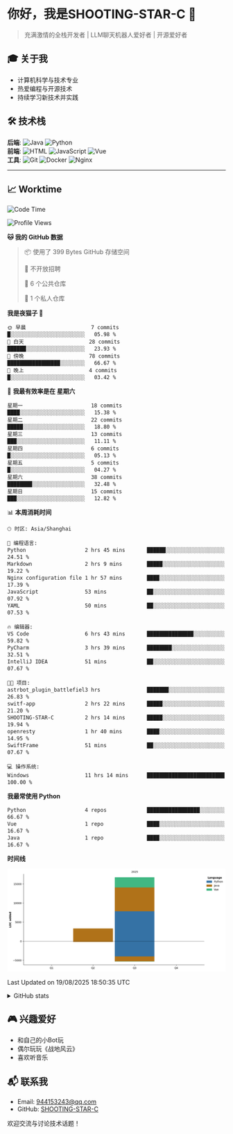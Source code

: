 # 你好，我是SHOOTING-STAR-C 👋 
> 充满激情的全栈开发者 | LLM聊天机器人爱好者 | 开源爱好者 

## 🎓 关于我
- 计算机科学与技术专业
- 热爱编程与开源技术
- 持续学习新技术并实践

## 🛠️ 技术栈
**后端**: ![Java](https://img.shields.io/badge/Java-熟练-blue) ![Python](https://img.shields.io/badge/Python-掌握-green)  
**前端**: ![HTML](https://img.shields.io/badge/HTML-熟练-blue) ![JavaScript](https://img.shields.io/badge/JavaScript-熟练-blue) ![Vue](https://img.shields.io/badge/Vue.js-熟练-blue)  
**工具**: ![Git](https://img.shields.io/badge/Git-熟练-blue) ![Docker](https://img.shields.io/badge/Docker-掌握-green) ![Nginx](https://img.shields.io/badge/Nginx-熟练-blue)  

-------
## 📈 Worktime
<!--START_SECTION:waka-->
![Code Time](http://img.shields.io/badge/Code%20Time-24%20hrs%2045%20mins-blue)

![Profile Views](http://img.shields.io/badge/%E4%B8%AA%E4%BA%BA%E8%B5%84%E6%96%99%E8%A7%82%E7%9C%8B%E6%AC%A1%E6%95%B0-43-blue)

**🐱 我的 GitHub 数据** 

> 📦  使用了 399 Bytes GitHub 存储空间 
 > 
> 🚫 不开放招聘
 > 
> 📜 6 个公共仓库 
 > 
> 🔑 1 个私人仓库 
 > 
**我是夜猫子 🦉** 

```text
🌞 早晨                     7 commits           █░░░░░░░░░░░░░░░░░░░░░░░░   05.98 % 
🌆 白天                     28 commits          ██████░░░░░░░░░░░░░░░░░░░   23.93 % 
🌃 傍晚                     78 commits          █████████████████░░░░░░░░   66.67 % 
🌙 晚上                     4 commits           █░░░░░░░░░░░░░░░░░░░░░░░░   03.42 % 
```
📅 **我最有效率是在 星期六** 

```text
星期一                      18 commits          ████░░░░░░░░░░░░░░░░░░░░░   15.38 % 
星期二                      22 commits          █████░░░░░░░░░░░░░░░░░░░░   18.80 % 
星期三                      13 commits          ███░░░░░░░░░░░░░░░░░░░░░░   11.11 % 
星期四                      6 commits           █░░░░░░░░░░░░░░░░░░░░░░░░   05.13 % 
星期五                      5 commits           █░░░░░░░░░░░░░░░░░░░░░░░░   04.27 % 
星期六                      38 commits          ████████░░░░░░░░░░░░░░░░░   32.48 % 
星期日                      15 commits          ███░░░░░░░░░░░░░░░░░░░░░░   12.82 % 
```


📊 **本周消耗时间** 

```text
🕑︎ 时区: Asia/Shanghai

💬 编程语言: 
Python                   2 hrs 45 mins       ██████░░░░░░░░░░░░░░░░░░░   24.51 % 
Markdown                 2 hrs 9 mins        █████░░░░░░░░░░░░░░░░░░░░   19.22 % 
Nginx configuration file 1 hr 57 mins        ████░░░░░░░░░░░░░░░░░░░░░   17.39 % 
JavaScript               53 mins             ██░░░░░░░░░░░░░░░░░░░░░░░   07.92 % 
YAML                     50 mins             ██░░░░░░░░░░░░░░░░░░░░░░░   07.53 % 

🔥 编辑器: 
VS Code                  6 hrs 43 mins       ███████████████░░░░░░░░░░   59.82 % 
PyCharm                  3 hrs 39 mins       ████████░░░░░░░░░░░░░░░░░   32.51 % 
IntelliJ IDEA            51 mins             ██░░░░░░░░░░░░░░░░░░░░░░░   07.67 % 

🐱‍💻 项目: 
astrbot_plugin_battlefiel3 hrs               ███████░░░░░░░░░░░░░░░░░░   26.83 % 
switf-app                2 hrs 22 mins       █████░░░░░░░░░░░░░░░░░░░░   21.20 % 
SHOOTING-STAR-C          2 hrs 14 mins       █████░░░░░░░░░░░░░░░░░░░░   19.94 % 
openresty                1 hr 40 mins        ████░░░░░░░░░░░░░░░░░░░░░   14.95 % 
SwiftFrame               51 mins             ██░░░░░░░░░░░░░░░░░░░░░░░   07.67 % 

💻 操作系统: 
Windows                  11 hrs 14 mins      █████████████████████████   100.00 % 
```

**我最常使用 Python** 

```text
Python                   4 repos             █████████████████░░░░░░░░   66.67 % 
Vue                      1 repo              ████░░░░░░░░░░░░░░░░░░░░░   16.67 % 
Java                     1 repo              ████░░░░░░░░░░░░░░░░░░░░░   16.67 % 
```



**时间线**

![Lines of Code chart](https://raw.githubusercontent.com/SHOOTING-STAR-C/SHOOTING-STAR-C/main/assets/bar_graph.png)


 Last Updated on 19/08/2025 18:50:35 UTC
<!--END_SECTION:waka-->

<details>
<summary>GitHub stats</summary>

## GitHub stats
[![GitHub stats](https://github-readme-stats.vercel.app/api?username=SHOOTING-STAR-C&show_icons=true&theme=default)](https://github.com/SHOOTING-STAR-C)

</details>

## 🎮 兴趣爱好
- 和自己的小Bot玩
- 偶尔玩玩《战地风云》
- 喜欢听音乐

## 📬 联系我
- Email: 944153243@qq.com
- GitHub: [SHOOTING-STAR-C](https://github.com/SHOOTING-STAR-C)

欢迎交流与讨论技术话题！
